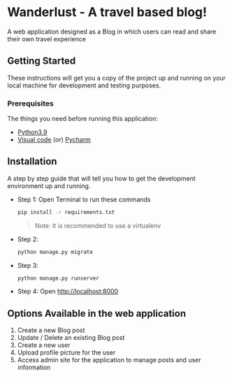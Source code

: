 # Wanderlust - A travel based blog!

A web application designed as a Blog in which users can read and share their own travel experience

## Getting Started

These instructions will get you a copy of the project up and running on your local machine for development and testing purposes. 

### Prerequisites

The things you need before running this application:

* [Python3.9](https://www.python.org/downloads/release/python-3913/)
* [Visual code](https://code.visualstudio.com/download) (or) [Pycharm](https://www.jetbrains.com/pycharm/download/#section=windows)

## Installation

A step by step guide that will tell you how to get the development environment up and running.


* Step 1: Open Terminal to run these commands
    ```sh
    pip install -r requirements.txt
    ```
    > Note: It is recommended to use a virtualenv
    
* Step 2: 
    ```sh
    python manage.py migrate
    ```
* Step 3: 
    ```sh
    python manage.py runserver
    ```
* Step 4: Open [http://localhost:8000](http://localhost:8000)
    
## Options Available in the web application

1. Create a new Blog post 
2. Update / Delete an existing Blog post 
3. Create a new user
4. Upload profile picture for the user 
5. Access admin site for the application to manage posts and user information

